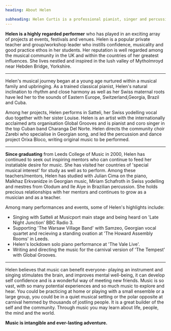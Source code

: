 ```yaml
---
heading: About Helen

subheading: Helen Curtis is a professional pianist, singer and percussionist who works and teaches in a versatile array of musical genres from classical to world folk music, tinges of jazz and original.
---
```


**Helen is a highly regarded performer** who has played in an exciting array of projects at events, festivals and venues. Helen is a popular private teacher and group/workshop leader who instills confidence, musicality and good practice ethos in her students. Her reputation is well regarded among the musical community in the UK and within the countries of her greatest influences. She lives nestled and inspired in the lush valley of Mytholmroyd near Hebden Bridge, Yorkshire.

<hr />

Helen's musical journey began at a young age nurtured within a musical family and upbringing. As a trained classical pianist, Helen's natural inclination to rhythm and close harmony as well as her Swiss maternal roots have led her to the sounds of Eastern Europe, Switzerland,Georgia, Brazil and Cuba.

Among her projects, Helen performs in Satteli, her Swiss yodelling vocal duo together with her sister Louise. Helen is an artist with the internationally acclaimed arts organisation Global Grooves and is pianist and coro singer in the top Cuban band Charanga Del Norte. Helen directs the community choir Zarebi who specialise in Georgian song, and led the percussion and dance project Orixa Bloco, writing original music to be performed.

<hr />

**Since graduating** from Leeds College of Music in 2000, Helen has continued to seek out inspiring mentors who can continue to feed her instatiable desire for music. She has visited her countries of 'special musical interest' for study as well as to perform. Among these teachers/mentors, Helen has studied with Julian Cima on the piano, Malkhaz Erkvanidze in Georgian music, Miriam Schafroth in Swiss yodelling and mestres from Olodum and Ile Aiye in Brazilian percussion. She holds precious relationships with her mentors and continues to grow as a musician and as a teacher.

Among many performances and events, some of Helen's highlights include:

- Singing with Satteli at Musicport main stage and being heard on 'Late Night Junction' BBC Radio 3.
- Supporting 'The Warsaw Village Band' with Samzeo, Georgian vocal quartet and recieving a standing ovation at 'The Howard Assembly Rooms' in Leeds.
- Helen's lockdown solo piano performance at 'The Vale Live'.
- Writing and directing the music for the carnival version of 'The Tempest' with Global Grooves.

<hr />

Helen believes that music can benefit everyone- playing an instrument and singing stimulates the brain, and improves mental well-being, it can develop self confidence and is a wonderful way of meeting new friends. Music is so vast, with so many potential experiences and so much music to explore and hear. You could be practicing at home or playing with a small ensemble or a large group, you could be in a quiet musical setting or the polar opposite at carnival hemmed by thousands of jostling people. It is a great builder of the self and the community. Through music you may learn about life, people, the mind and the world.

**Music is intangible and ever-lasting adventure.**
